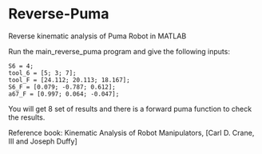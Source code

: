 # Reverse-Puma
Reverse kinematic analysis of Puma Robot in MATLAB

Run the main_reverse_puma program and give the following inputs:
```
S6 = 4;
tool_6 = [5; 3; 7];
tool_F = [24.112; 20.113; 18.167];
S6_F = [0.079; -0.787; 0.612];
a67_F = [0.997; 0.064; -0.047];
```
You will get 8 set of results and there is a forward puma function to check the results.

Reference book: Kinematic Analysis of Robot Manipulators, [Carl D. Crane, III and Joseph Duffy]
